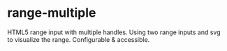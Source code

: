 # range-multiple
HTML5 range input with multiple handles. Using two range inputs and svg to visualize the range. Configurable &amp; accessible.
